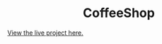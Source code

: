 <h1 align="center">CoffeeShop</h1>

[View the live project here.](https://reservation-coffee.herokuapp.com/)